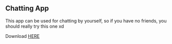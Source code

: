 ## Chatting App

This app can be used for chatting by yourself, so if you have no friends, you should really try this one xd

Download [HERE](https://github.com/HonzaJeMocDobrej/Chatting-App/archive/refs/heads/master.zip)
